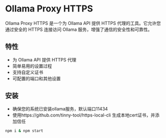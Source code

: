 # Ollama Proxy HTTPS

Ollama Proxy HTTPS 是一个为 Ollama API 提供 HTTPS 代理的工具。它允许您通过安全的 HTTPS 连接访问 Ollama 服务，增强了通信的安全性和可靠性。

## 特性

- 为 Ollama API 提供 HTTPS 代理
- 简单易用的设置过程
- 支持自定义证书
- 可配置的端口和其他设置

## 安装

- 确保您的系统已安装ollama服务，默认端口11434
- 使用https://github.com/tinny-tool/https-local-cli 生成本地cert证书，并添加信任

```bash
npm i & npm start

